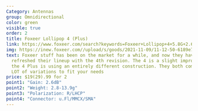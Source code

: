 ```yaml
---
Category: Antennas
group: Omnidirectional
color: green
visible: true
order: 2
title: Foxeer Lollipop 4 (Plus)
link: https://www.foxeer.com/search?keywords=Foxeer+Lollipop+4+5.8G+2.6dBi+Antenna
img: https://inew.foxeer.com//upload/s/goods/2021-11-09/11-12-50-6189e732f1da2.images.400x400.jpg
text: Foxeer stuff has been on the market for a while, and now they have
  refreshed their lineup with the 4th revision. The 4 is a slight improvement,
  the 4 Plus is using an entirely different construction. They both come in a
  LOT of variations to fit your needs
price: $19(29).99 for 2
point1: "Gain: 2.6dB"
point2: "Weight: 2.8-13.9g"
point3: "Polarization: R/LHCP"
point4: "Connector: u.Fl/MMCX/SMA"
---
```

